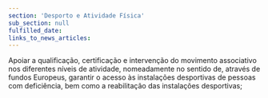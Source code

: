 ```yaml
---
section: 'Desporto e Atividade Física'
sub_section: null
fulfilled_date:
links_to_news_articles:
---
```


Apoiar a qualificação, certificação e intervenção do movimento associativo nos diferentes níveis de atividade, nomeadamente no sentido de, através de fundos Europeus, garantir o acesso às instalações desportivas de pessoas com deficiência, bem como a reabilitação das instalações desportivas;